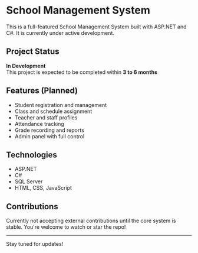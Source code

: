 # School Management System

This is a full-featured School Management System built with ASP.NET and C#. It is currently under active development.

##  Project Status

 **In Development**  
This project is expected to be completed within **3 to 6 months**

##  Features (Planned)

- Student registration and management
- Class and schedule assignment
- Teacher and staff profiles
- Attendance tracking
- Grade recording and reports
- Admin panel with full control

##  Technologies

- ASP.NET
- C#
- SQL Server
- HTML, CSS, JavaScript

##  Contributions

Currently not accepting external contributions until the core system is stable. You're welcome to watch or star the repo!

---

Stay tuned for updates!
